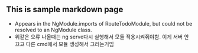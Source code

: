 ## This is sample markdown page

- Appears in the NgModule.imports of RouteTodoModule, but could not be resolved to an NgModule class.
- 위같은 오류 나올때는 ng serve다시 실행해서 모듈 적용시켜줘야함. 이게 서버 안끄고 다른 cmd에서 모듈 생성해서 그러는거임
